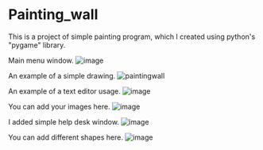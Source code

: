 # Painting_wall
This is a project of simple painting program, which I created using python's "pygame" library.

Main menu window.
![image](https://user-images.githubusercontent.com/101999487/180385617-bf2aa0b4-558f-4558-9cb4-298de57018a8.png)


An example of a simple drawing.
![paintingwall](https://user-images.githubusercontent.com/101999487/177722945-a12cf9b6-7c96-4ca1-92a4-7b19c44aa478.PNG)

An example of a text editor usage.
![image](https://user-images.githubusercontent.com/101999487/179178894-f9e81a47-3169-4db9-a00d-8e6c7a572a83.png)

You can add your images here.
![image](https://user-images.githubusercontent.com/101999487/179980325-78e39cf8-a7fc-43a6-b9f2-490012feaa48.png)

I added simple help desk window.
![image](https://user-images.githubusercontent.com/101999487/179511159-d03892ca-ba86-4c44-b995-6e86e6aec26d.png)

You can add different shapes here.
![image](https://user-images.githubusercontent.com/101999487/179743859-297c04c4-08d4-43c0-91a3-ced8616205d3.png)

